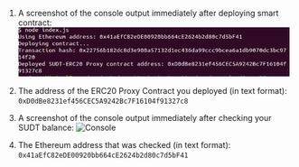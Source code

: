 1. A screenshot of the console output immediately after deploying smart contract:
![Console](https://github.com/Pfed-prog/gitcoin_nervos/blob/main/task5/deploy.png)

2. The address of the ERC20 Proxy Contract you deployed (in text format):
```0xD0dBe8231ef456CEC5A9242Bc7F16104f91327c8```
3. A screenshot of the console output immediately after checking your SUDT balance:
![Console](https://github.com/Pfed-prog/gitcoin_nervos/blob/main/task5/balance.png)
4. The Ethereum address that was checked (in text format):
```0x41aEfC82eDE00920bb664cE2624b2d80c7d5bF41```

